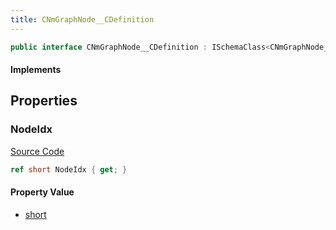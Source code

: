 ```yaml
---
title: CNmGraphNode__CDefinition
---
```


```csharp
public interface CNmGraphNode__CDefinition : ISchemaClass<CNmGraphNode__CDefinition>, ISchemaField, ISchemaClass, INativeHandle
```

#### Implements

## Properties

### NodeIdx

[Source Code](https://github.com/swiftly-solution/swiftlys2/blob/beta/managed/src/SwiftlyS2.Generated/Schemas/Interfaces/CNmGraphNode__CDefinition.cs#L16)

```csharp
ref short NodeIdx { get; }
```

#### Property Value

- [short](https://learn.microsoft.com/dotnet/api/system.int16)


